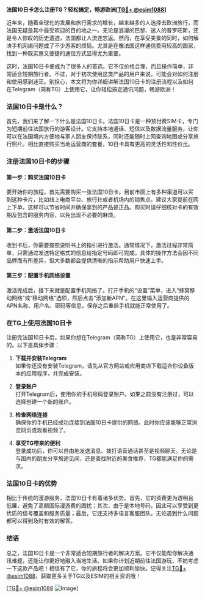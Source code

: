 **法国10日卡怎么注册TG？轻松搞定，畅游欧洲[[TG💪+ @esim1088](https://t.me/s/esim1088)]**

近年来，随着全球化的发展和旅行需求的增长，越来越多的人选择去欧洲旅行，而法国无疑是其中最受欢迎的目的地之一。无论是浪漫的巴黎、迷人的普罗旺斯，还是令人惊叹的历史遗迹，法国都让人流连忘返。然而，在享受美景的同时，如何解决手机网络问题成了不少游客的烦恼。尤其是在像法国这样通信费用较高的国家，找到一种既实惠又便捷的通信方式显得尤为重要。

这时，法国10日卡便成为了很多人的首选。它不仅价格合理，而且操作简单，非常适合短期旅行者。不过，对于初次使用这类产品的用户来说，可能会对如何注册和使用感到迷茫。别担心，本文将为你详细讲解法国10日卡的注册流程以及如何在Telegram（简称TG）上使用它，让你轻松搞定通讯问题，畅游欧洲！

### 法国10日卡是什么？

首先，我们来了解一下什么是法国10日卡。法国10日卡是一种预付费SIM卡，专门为短期前往法国旅行的游客设计。它支持本地通话、短信以及数据流量服务，让你可以在法国境内方便地与家人朋友保持联系，同时还能随时上网查询地图或分享旅行照片。相比直接购买当地运营商的套餐，10日卡具有更高的灵活性和性价比。

### 注册法国10日卡的步骤

#### 第一步：购买法国10日卡
要开始你的旅程，首先需要购买一张法国10日卡。目前市面上有多种渠道可以买到这种卡片，比如线上电商平台、旅行社或者机场内的销售点。建议大家提前在网上下单，这样可以节省时间并确保拿到的产品是正品。购买时请仔细核对卡的有效期及包含的服务内容，以免出现不必要的麻烦。

#### 第二步：激活法国10日卡
收到卡后，你需要按照说明书上的指引进行激活。通常情况下，激活过程非常简单，只需通过发送特定格式的信息给指定号码即可完成。具体的操作方法会因不同品牌而有所差异，但大多数都会提供清晰的指示帮助用户快速上手。

#### 第三步：配置手机网络设置
激活完成后，接下来就是配置手机网络了。打开手机的“设置”菜单，进入“蜂窝移动网络”或“移动网络”选项，然后点击“添加新APN”。在这里输入运营商提供的APN名称、用户名、密码等信息，保存之后重启手机就能正常使用了。

### 在TG上使用法国10日卡

注册完法国10日卡后，如果你想在Telegram（简称TG）上使用它，也是非常容易的。以下是具体步骤：

1. **下载并安装Telegram**  
   如果你还没有安装Telegram，请先从官方网站或应用商店下载适合你设备版本的应用程序，并完成安装。

2. **登录账户**  
   打开Telegram后，使用你的手机号码登录账户。如果之前没有注册过，可以选择创建一个新的账户。

3. **检查网络连接**  
   确保你的手机已经成功连接到法国10日卡提供的网络。此时你应该能够正常浏览网页或观看视频了。

4. **享受TG带来的便利**  
   登录成功后，你可以自由地发送消息、拨打语音通话甚至是视频聊天。无论是与国内的朋友分享旅途见闻，还是查找附近的美食推荐，TG都能满足你的需求。

### 法国10日卡的优势

相比于传统的漫游服务，法国10日卡有着诸多优势。首先，它的资费更为透明且低廉，避免了高额国际漫游费的困扰；其次，由于是本地号码，因此可以享受到更优质的信号覆盖和服务质量；最后，它还支持多语言客服团队，无论遇到什么问题都可以得到及时有效的解答。

### 结语

总之，法国10日卡是一个非常适合短期旅行者的解决方案。它不仅能帮你解决通讯难题，还能让你更好地融入当地生活。如果你计划近期前往法国游玩，不妨考虑一下这款产品吧！相信有了它，你的旅程将会更加顺利愉快。记得关注[TG💪+ @esim1088](https://t.me/s/esim1088)，获取更多关于TG以及ESIM的相关资讯哦！

[[TG💪+ @esim1088](https://t.me/s/esim1088) ![Image](https://i.postimg.cc/4NQfJmqS/Snipaste-2025-05-13-00-14-12.png)]